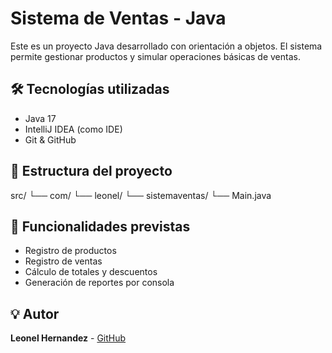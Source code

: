 # Sistema de Ventas - Java

Este es un proyecto Java desarrollado con orientación a objetos. El sistema permite gestionar productos y simular operaciones básicas de ventas.

## 🛠️ Tecnologías utilizadas
- Java 17
- IntelliJ IDEA (como IDE)
- Git & GitHub

## 📁 Estructura del proyecto
src/
└── com/
└── leonel/
└── sistemaventas/
└── Main.java

## 🚀 Funcionalidades previstas
- Registro de productos
- Registro de ventas
- Cálculo de totales y descuentos
- Generación de reportes por consola

## 💡 Autor
**Leonel Hernandez** - [GitHub](https://github.com/LeonelHC10)
